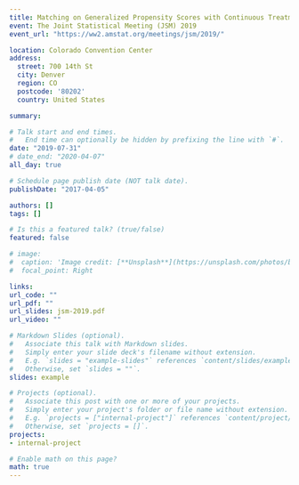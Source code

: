 ```yaml
---
title: Matching on Generalized Propensity Scores with Continuous Treatments
event: The Joint Statistical Meeting (JSM) 2019
event_url: "https://ww2.amstat.org/meetings/jsm/2019/"

location: Colorado Convention Center
address:
  street: 700 14th St
  city: Denver
  region: CO
  postcode: '80202'
  country: United States

summary: 

# Talk start and end times.
#   End time can optionally be hidden by prefixing the line with `#`.
date: "2019-07-31"
# date_end: "2020-04-07"
all_day: true

# Schedule page publish date (NOT talk date).
publishDate: "2017-04-05"

authors: []
tags: []

# Is this a featured talk? (true/false)
featured: false

# image:
#  caption: 'Image credit: [**Unsplash**](https://unsplash.com/photos/bzdhc5b3Bxs)'
#  focal_point: Right

links:
url_code: ""
url_pdf: ""
url_slides: jsm-2019.pdf
url_video: ""

# Markdown Slides (optional).
#   Associate this talk with Markdown slides.
#   Simply enter your slide deck's filename without extension.
#   E.g. `slides = "example-slides"` references `content/slides/example-slides.md`.
#   Otherwise, set `slides = ""`.
slides: example

# Projects (optional).
#   Associate this post with one or more of your projects.
#   Simply enter your project's folder or file name without extension.
#   E.g. `projects = ["internal-project"]` references `content/project/deep-learning/index.md`.
#   Otherwise, set `projects = []`.
projects:
- internal-project

# Enable math on this page?
math: true
---
```

